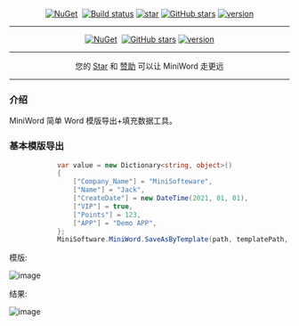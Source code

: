 <div align="center">
<p><a href="https://www.nuget.org/packages/MiniWord"><img src="https://img.shields.io/nuget/v/MiniWord.svg" alt="NuGet"></a>  <a href="https://www.nuget.org/packages/MiniWord"><img src="https://img.shields.io/nuget/dt/MiniWord.svg" alt=""></a>  
<a href="https://ci.appveyor.com/project/mini-software/MiniWord/branch/master"><img src="https://ci.appveyor.com/api/projects/status/b2vustrwsuqx45f4/branch/master?svg=true" alt="Build status"></a>
<a href="https://gitee.com/dotnetchina/MiniWord"><img src="https://gitee.com/dotnetchina/MiniWord/badge/star.svg" alt="star"></a> <a href="https://github.com/mini-software/MiniWord" rel="nofollow"><img src="https://img.shields.io/github/stars/mini-software/MiniWord?logo=github" alt="GitHub stars"></a> 
<a href="https://www.nuget.org/packages/MiniWord"><img src="https://img.shields.io/badge/.NET-%3E%3D%204.5-red.svg" alt="version"></a>
</p>
</div>

---

<div align="center">
<p><a href="https://www.nuget.org/packages/MiniWord"><img src="https://img.shields.io/nuget/v/MiniWord.svg" alt="NuGet"></a>  <a href="https://www.nuget.org/packages/MiniWord"><img src="https://img.shields.io/nuget/dt/MiniWord.svg" alt=""></a>  
<a href="https://github.com/mini-software/MiniWord" rel="nofollow"><img src="https://img.shields.io/github/stars/mini-software/MiniWord?logo=github" alt="GitHub stars"></a> 
<a href="https://www.nuget.org/packages/MiniWord"><img src="https://img.shields.io/badge/.NET-%3E%3D%204.5-red.svg" alt="version"></a>
</p>
</div>

---

<div align="center">
 您的 <a href="https://github.com/mini-software/MiniWord">Star</a> 和 <a href="https://miniexcel.github.io">赞助</a> 可以让 MiniWord 走更远
</div>


---


### 介绍

MiniWord 简单 Word 模版导出+填充数据工具。

### 基本模版导出

```csharp
			var value = new Dictionary<string, object>()
			{
                ["Company_Name"] = "MiniSofteware",
                ["Name"] = "Jack",
				["CreateDate"] = new DateTime(2021, 01, 01),
				["VIP"] = true,
				["Points"] = 123,
				["APP"] = "Demo APP",
			};
			MiniSoftware.MiniWord.SaveAsByTemplate(path, templatePath, value);
```

模版:

![image](https://user-images.githubusercontent.com/12729184/189614577-ac22d47c-30d5-4db5-9299-09f07211f1bf.png)

结果:

![image](https://user-images.githubusercontent.com/12729184/189612248-dd9381de-bbb8-4c72-adec-ac8982f60f96.png)